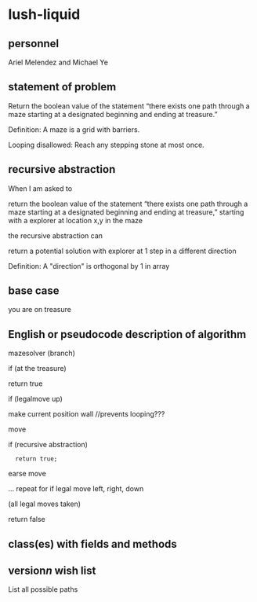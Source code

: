 # lush-liquid
## personnel
Ariel Melendez and Michael Ye
## statement of problem
Return the boolean value of the statement “there exists one path through a maze starting at a designated beginning and ending at treasure.”

Definition: A maze is a grid with barriers.

Looping disallowed: Reach any stepping stone at most once.
## recursive abstraction
When I am asked to 

  return the boolean value of the statement “there exists one path through a maze starting at a     designated beginning and ending at treasure,” starting with a explorer at location x,y in the maze
  
the recursive abstraction can

  return a potential solution with explorer at 1 step in a different direction
  
Definition: A "direction" is orthogonal by 1 in array
## base case
you are on treasure
## English or pseudocode description of algorithm
mazesolver (branch)

if (at the treasure)

  return true
  
if (legalmove up)

  make current position wall //prevents looping???
  
  move
  
  if (recursive abstraction)
  
      return true;
      
  earse move
  
... repeat for if legal move left, right, down

(all legal moves taken)

return false
## class(es) with fields and methods
## version*n* wish list
List all possible paths
